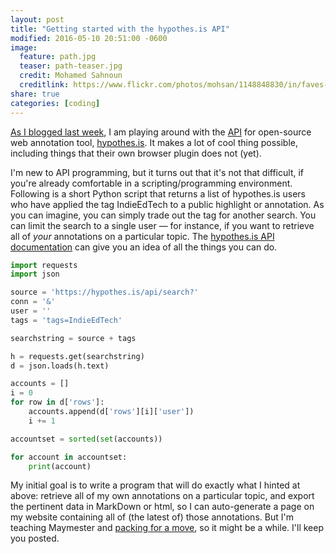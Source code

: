 ```yaml
---
layout: post
title: "Getting started with the hypothes.is API"
modified: 2016-05-10 20:51:00 -0600
image:
  feature: path.jpg
  teaser: path-teaser.jpg
  credit: Mohamed Sahnoun
  creditlink: https://www.flickr.com/photos/mohsan/1148848830/in/faves-131104016@N08/
share: true
categories: [coding]
---
```


[As I blogged last week](http://kris.shaffermusic.com/2016/04/hypothesis-public-research-notebook/), I am playing around with the [API](https://h.readthedocs.io/en/latest/api.html) for open-source web annotation tool, [hypothes.is](https://hypothes.is). It makes a lot of cool thing possible, including things that their own browser plugin does not (yet).

I'm new to API programming, but it turns out that it's not that difficult, if you're already comfortable in a scripting/programming environment. Following is a short Python script that returns a list of hypothes.is users who have applied the tag IndieEdTech to a public highlight or annotation. As you can imagine, you can simply trade out the tag for another search. You can limit the search to a single user ― for instance, if you want to retrieve all of *your* annotations on a particular topic. The [hypothes.is API documentation](https://h.readthedocs.io/en/latest/api.html) can give you an idea of all the things you can do.

```python
import requests
import json

source = 'https://hypothes.is/api/search?'
conn = '&'
user = ''
tags = 'tags=IndieEdTech'

searchstring = source + tags

h = requests.get(searchstring)
d = json.loads(h.text)

accounts = []
i = 0
for row in d['rows']:
    accounts.append(d['rows'][i]['user'])
    i += 1

accountset = sorted(set(accounts))

for account in accountset:
    print(account)
```

My initial goal is to write a program that will do exactly what I hinted at above: retrieve all of my own annotations on a particular topic, and export the pertinent data in MarkDown or html, so I can auto-generate a page on my website containing all of (the latest of) those annotations. But I'm teaching Maymester and [packing for a move](http://kris.shaffermusic.com/2016/03/slac-ing-off-to-virginia/), so it might be a while. I'll keep you posted.

